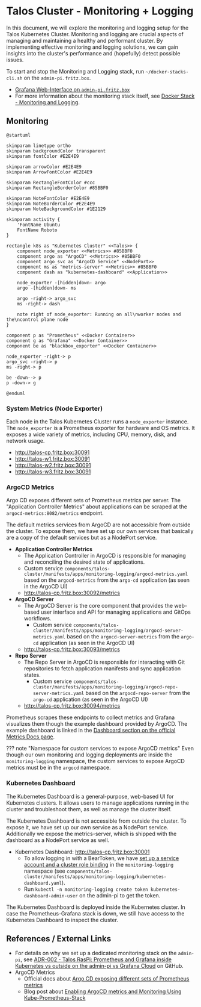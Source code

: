 # Talos Cluster - Monitoring + Logging

In this document, we will explore the monitoring and logging setup for the Talos Kubernetes Cluster. Monitoring and logging are crucial aspects of managing and maintaining a healthy and performant cluster. By implementing effective monitoring and logging solutions, we can gain insights into the cluster's performance and (hopefully) detect possible issues.

To start and stop the Monitoring and Logging stack, run `~/docker-stacks-cli.sh` on the `admin-pi.fritz.box`.

- [Grafana Web-Interface on `admin-pi.fritz.box`](http://admin-pi.fritz.box)
- For more information about the monitoring stack itself, see [Docker Stack - Monitoring and Logging](../../api-docs/docker/monitoring-logging.md).

## Monitoring

```kroki-plantuml
@startuml

skinparam linetype ortho
skinparam backgroundColor transparent
skinparam fontColor #E2E4E9

skinparam arrowColor #E2E4E9
skinparam ArrowFontColor #E2E4E9

skinparam RectangleFontColor #ccc
skinparam RectangleBorderColor #85BBF0

skinparam NoteFontColor #E2E4E9
skinparam NoteBorderColor #E2E4E9
skinparam NoteBackgroundColor #1E2129

skinparam activity {
    'FontName Ubuntu
    FontName Roboto
}

rectangle k8s as "Kubernetes Cluster" <<Talos>> {
    component node_exporter <<Metrics>> #85BBF0
    component argo as "ArgoCD" <<Metrics>> #85BBF0
    component argo_svc as "ArgoCD Service" <<NodePort>>
    component ms as "metrics-server" <<Metrics>> #85BBF0
    component dash as "kubernetes-dashboard" <<Application>>

    node_exporter -[hidden]down- argo
    argo -[hidden]down- ms

    argo -right-> argo_svc
    ms -right-> dash

    note right of node_exporter: Running on all\nworker nodes and the\ncontrol plane node
}

component p as "Prometheus" <<Docker Container>>
component g as "Grafana" <<Docker Container>>
component be as "blackbox_exporter" <<Docker Container>>

node_exporter -right-> p
argo_svc -right-> p
ms -right-> p

be -down--> p
p -down-> g

@enduml
```

### System Metrics (Node Exporter)

Each node in the Talos Kubernetes Cluster runs a `node_exporter` instance. The `node_exporter` is a Prometheus exporter for hardware and OS metrics. It exposes a wide variety of metrics, including CPU, memory, disk, and network usage.

- <http://talos-cp.fritz.box:30091>
- <http://talos-w1.fritz.box:30091>
- <http://talos-w2.fritz.box:30091>
- <http://talos-w3.fritz.box:30091>

<!-- ### Kubernetes Metrics

[`kube-state-metrics`](https://github.com/kubernetes/kube-state-metrics) provides Kubernetes resource-level metrics, such as pod counts, namespace counts, and pod distribution.

- <http://talos-cp.fritz.box:30090> -->

### ArgoCD Metrics

Argo CD exposes different sets of Prometheus metrics per server. The "Application Controller Metrics" about applications can be scraped at the `argocd-metrics:8082/metrics` endpoint.

The default metrics services from ArgoCD are not accessible from outside the cluster. To expose them, we have set up our own services that basically are a copy of the default services but as a NodePort service.

- **Application Controller Metrics**
    - The Application Controller in ArgoCD is responsible for managing and reconciling the desired state of applications.
    - Custom service `components/talos-cluster/manifests/apps/monitoring-logging/argocd-metrics.yaml` based on the `argocd-metrics` from the `argo-cd` application (as seen in the ArgoCD UI)
    - <http://talos-cp.fritz.box:30092/metrics>
- **ArgoCD Server**
    - The ArgoCD Server is the core component that provides the web-based user interface and API for managing applications and GitOps workflows.
        - Custom service `components/talos-cluster/manifests/apps/monitoring-logging/argocd-server-metrics.yaml` based on the `argocd-server-metrics` from the `argo-cd` application (as seen in the ArgoCD UI)
    - <http://talos-cp.fritz.box:30093/metrics>
- **Repo Server**
    - The Repo Server in ArgoCD is responsible for interacting with Git repositories to fetch application manifests and sync application states.
        - Custom service `components/talos-cluster/manifests/apps/monitoring-logging/argocd-repo-server-metrics.yaml` based on the `argocd-repo-server` from the `argo-cd` application (as seen in the ArgoCD UI)
    - <http://talos-cp.fritz.box:30094/metrics>

Prometheus scrapes these endpoints to collect metrics and Grafana visualizes them though the example dashboard provided by ArgoCD. The example dashboard is linked in the [Dashboard section on the official Metrics Docs page](https://argo-cd.readthedocs.io/en/stable/operator-manual/metrics/#dashboards).

??? note "Namespace for custom services to expose ArgoCD metrics"
    Even though our own monitoring and logging deployments are inside the `monitoring-logging` namespace, the custom services to expose ArgoCD metrics must be in the `argocd` namespace.

### Kubernetes Dashboard

The Kubernetes Dashboard is a general-purpose, web-based UI for Kubernetes clusters. It allows users to manage applications running in the cluster and troubleshoot them, as well as manage the cluster itself.

The Kubernetes Dashboard is not accessible from outside the cluster. To expose it, we have set up our own service as a NodePort service. Additionally we expose the metrics-server, which is shipped with the dashboard as a NodePort service as well.

- Kubernetes Dashboard: <http://talos-cp.fritz.box:30001>
    - To allow logging in with a BearToken, we have [set up a service account and a cluster role binding](https://github.com/kubernetes/dashboard/blob/master/docs/user/access-control/creating-sample-user.md) in the `monitoring-logging` namespace (see `components/talos-cluster/manifests/apps/monitoring-logging/kubernetes-dashboard.yaml`).
    - Run `kubectl -n monitoring-logging create token kubernetes-dashboard-admin-user` on the admin-pi to get the token.
<!-- - metrics-server: <http://talos-cp.fritz.box:30002> -->

The Kubernetes Dashboard is deployed inside the Kubernetes cluster. In case the Prometheus-Grafana stack is down, we still have access to the Kubernetes Dashboard to inspect the cluster.

<!-- ## Logging

Lorem ipsum dolor sit amet, consectetur adipiscing elit sed do eiusmod tempor incididunt ut labore et dolore magna aliqua. Ut enim ad minim veniam, quis nostrud exercitation ullamco laboris nisi ut aliquip ex ea commodo consequat. Duis aute irure dolor in reprehenderit in voluptate velit esse cillum dolore eu fugiat nulla pariatur. -->

## References / External Links

- For details on why we set up a dedicated monitoring stack on the `admin-pi`, see [ADR-002 - Talos RasPi: Prometheus and Grafana inside Kubernetes vs outside on the admin-pi vs Grafana Cloud](https://github.com/sommerfeld-io/configs-homelab/issues/35) on GitHub.
- ArgoCD Metrics
    - Official docs about [Argo CD exposing different sets of Prometheus metrics](https://argo-cd.readthedocs.io/en/stable/operator-manual/metrics)
    - Blog post about [Enabling ArgoCD metrics and Monitoring Using Kube-Prometheus-Stack](https://medium.com/@randeniyamalitha08/enabling-argocd-metrics-and-monitoring-using-kube-prometheus-stack-ebece18c41d8)
